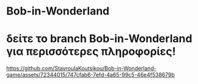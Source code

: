 # Bob-in-Wonderland
# δείτε το branch Bob-in-Wonderland για περισσότερες πληροφορίες! 




https://github.com/StavroulaKoutsikou/Bob-in-Wonderland-game/assets/72344015/747cfab6-7efd-4a65-99c5-46e4f538679b

